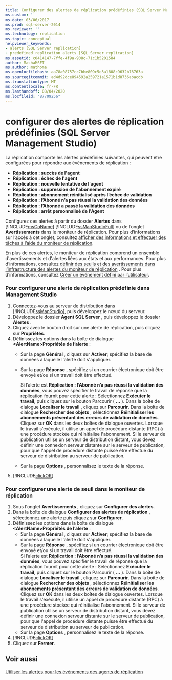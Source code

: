 ```yaml
---
title: Configurer des alertes de réplication prédéfinies (SQL Server Management Studio) | Microsoft Docs
ms.custom: ''
ms.date: 03/06/2017
ms.prod: sql-server-2014
ms.reviewer: ''
ms.technology: replication
ms.topic: conceptual
helpviewer_keywords:
- alerts [SQL Server replication]
- predefined replication alerts [SQL Server replication]
ms.assetid: c0414147-7ffe-4f9a-908c-71c1b5201584
author: MashaMSFT
ms.author: mathoma
ms.openlocfilehash: aa78a08757cc7bbe809c5e3a1808c9632b76763a
ms.sourcegitcommit: ad4d92dce894592a259721a1571b1d8736abacdb
ms.translationtype: MT
ms.contentlocale: fr-FR
ms.lasthandoff: 08/04/2020
ms.locfileid: "87709256"
---
```

# <a name="configure-predefined-replication-alerts-sql-server-management-studio"></a>configurer des alertes de réplication prédéfinies (SQL Server Management Studio)
  La réplication comporte les alertes prédéfinies suivantes, qui peuvent être configurées pour répondre aux événements de réplication :  
  
-   **Réplication : succès de l'agent**    
-   **Réplication : échec de l'agent**    
-   **Réplication : nouvelle tentative de l'agent**    
-   **Réplication : suppression de l'abonnement expiré**    
-   **Réplication : abonnement réinitialisé après l’échec de validation**    
-   **Réplication : l’Abonné n’a pas réussi la validation des données**    
-   **Réplication : l’Abonné a passé la validation des données**    
-   **Réplication : arrêt personnalisé de l'Agent**  
  
 Configurez ces alertes à partir du dossier **Alertes** dans [!INCLUDE[msCoName](../../../includes/msconame-md.md)] [!INCLUDE[ssManStudioFull](../../../includes/ssmanstudiofull-md.md)] ou de l’onglet **Avertissements** dans le moniteur de réplication. Pour plus d’informations sur l’accès à cet onglet, consultez [afficher des informations et effectuer des tâches à l’aide du moniteur de réplication](../monitor/view-information-and-perform-tasks-replication-monitor.md).  
  
 En plus de ces alertes, le moniteur de réplication comprend un ensemble d'avertissements et d'alertes liées aux états et aux performances. Pour plus d’informations, consultez [définir des seuils et des avertissements dans l’infrastructure des alertes du moniteur de réplication](../monitor/set-thresholds-and-warnings-in-replication-monitor.md) . Pour plus d’informations, consultez [Créer un événement défini par l’utilisateur](../../../ssms/agent/create-a-user-defined-event.md).  
  
### <a name="to-configure-a-predefined-replication-alert-in-management-studio"></a>Pour configurer une alerte de réplication prédéfinie dans Management Studio  
  
1.  Connectez-vous au serveur de distribution dans [!INCLUDE[ssManStudio](../../../includes/ssmanstudio-md.md)], puis développez le nœud du serveur.    
2.  Développez le dossier **Agent SQL Server** , puis développez le dossier **Alertes** .    
3.  Cliquez avec le bouton droit sur une alerte de réplication, puis cliquez sur **Propriétés**.    
4.  Définissez les options dans la boîte de dialogue **\<AlertName>Propriétés de l’alerte** :    
    -   Sur la page **Général** , cliquez sur **Activer**; spécifiez la base de données à laquelle l'alerte doit s'appliquer.    
    -   Sur la page **Réponse** , spécifiez si un courrier électronique doit être envoyé et/ou si un travail doit être effectué.  
  
         Si l’alerte est **Réplication : l’Abonné n’a pas réussi la validation des données**, vous pouvez spécifier le travail de réponse que la réplication fournit pour cette alerte : Sélectionnez **Exécuter le travail**, puis cliquez sur le bouton Parcourir ( **...** ). Dans la boîte de dialogue **Localiser le travail** , cliquez sur **Parcourir**. Dans la boîte de dialogue **Rechercher des objets** , sélectionnez **Réinitialiser les abonnements présentant des erreurs de validation de données**. Cliquez sur **OK** dans les deux boîtes de dialogue ouvertes. Lorsque le travail s'exécute, il utilise un appel de procédure distante (RPC) à une procédure stockée qui réinitialise l'abonnement. Si le serveur de publication utilise un serveur de distribution distant, vous devez définir une connexion serveur distante sur le serveur de publication, pour que l'appel de procédure distante puisse être effectué du serveur de distribution au serveur de publication.   
    -   Sur la page **Options** , personnalisez le texte de la réponse.    
5.  [!INCLUDE[clickOK](../../../includes/clickok-md.md)]  
  
### <a name="to-configure-an-alert-for-a-threshold-in-replication-monitor"></a>Pour configurer une alerte de seuil dans le moniteur de réplication  
  
1.  Sous l'onglet **Avertissements** , cliquez sur **Configurer des alertes**.    
2.  Dans la boîte de dialogue **Configurer des alertes de réplication** , sélectionnez une alerte puis cliquez sur **Configurer**.    
3.  Définissez les options dans la boîte de dialogue **\<AlertName>Propriétés de l’alerte** :    
    -   Sur la page **Général** , cliquez sur **Activer**; spécifiez la base de données à laquelle l'alerte doit s'appliquer.    
    -   Sur la page **Réponse** , spécifiez si un courrier électronique doit être envoyé et/ou si un travail doit être effectué.    
         Si l’alerte est **Réplication : l’Abonné n’a pas réussi la validation des données**, vous pouvez spécifier le travail de réponse que la réplication fournit pour cette alerte : Sélectionnez **Exécuter le travail**, puis cliquez sur le bouton Parcourir ( **...** ). Dans la boîte de dialogue **Localiser le travail** , cliquez sur **Parcourir**. Dans la boîte de dialogue **Rechercher des objets** , sélectionnez **Réinitialiser les abonnements présentant des erreurs de validation de données**. Cliquez sur **OK** dans les deux boîtes de dialogue ouvertes. Lorsque le travail s'exécute, il utilise un appel de procédure distante (RPC) à une procédure stockée qui réinitialise l'abonnement. Si le serveur de publication utilise un serveur de distribution distant, vous devez définir une connexion serveur distante sur le serveur de publication, pour que l'appel de procédure distante puisse être effectué du serveur de distribution au serveur de publication.   
    -   Sur la page **Options** , personnalisez le texte de la réponse.    
4.  [!INCLUDE[clickOK](../../../includes/clickok-md.md)]    
5.  Cliquez sur **Fermer**.  
  
## <a name="see-also"></a>Voir aussi  
 [Utiliser les alertes pour les événements des agents de réplication](../agents/use-alerts-for-replication-agent-events.md)  
  
  
